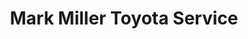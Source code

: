---
title: "Mark Miller Toyota Service"
url: /salt-lake-city/mark-miller-toyota-service/
shop: car repair
---